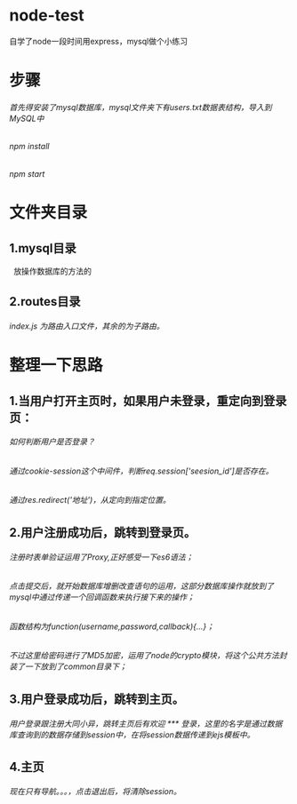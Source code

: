 # node-test
自学了node一段时间用express，mysql做个小练习
# 步骤
###### 首先得安装了mysql数据库，mysql文件夹下有users.txt数据表结构，导入到MySQL中
###### npm install 
###### npm start
# 文件夹目录
## 1.mysql目录
   放操作数据库的方法的
## 2.routes目录
  ###### index.js 为路由入口文件，其余的为子路由。
# 整理一下思路
## 1.当用户打开主页时，如果用户未登录，重定向到登录页：
 ###### 如何判断用户是否登录？
 ###### 通过cookie-session这个中间件，判断req.session['seesion_id']是否存在。
 ###### 通过res.redirect('地址')，从定向到指定位置。
## 2.用户注册成功后，跳转到登录页。
###### 注册时表单验证运用了Proxy,正好感受一下es6语法；
###### 点击提交后，就开始数据库增删改查语句的运用，这部分数据库操作就放到了mysql中通过传递一个回调函数来执行接下来的操作；
###### 函数结构为function(username,password,callback){...}；
###### 不过这里给密码进行了MD5加密，运用了node的crypto模块，将这个公共方法封装了一下放到了common目录下；
## 3.用户登录成功后，跳转到主页。
###### 用户登录跟注册大同小异，跳转主页后有欢迎 *** 登录，这里的名字是通过数据库查询到的数据存储到session中，在将session数据传递到ejs模板中。
## 4.主页
###### 现在只有导航。。。，点击退出后，将清除session。

